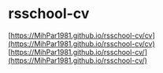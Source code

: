 # rsschool-cv
[https://MihPar1981.github.io/rsschool-cv/cv](https://MihPar1981.github.io/rsschool-cv/cv)
[https://MihPar1981.github.io/rsschool-cv/](https://MihPar1981.github.io/rsschool-cv/)